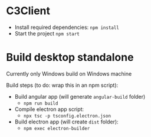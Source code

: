 # C3Client

- Install required dependencies: `npm install`
- Start the project `npm start` 

# Build desktop standalone

Currently only Windows build on Windows machine

Build steps (to do: wrap this in an npm script):
- Build angular app (will generate `angular-build` folder)
  - `npm run build`
- Compile electron app script:
  - `npx tsc -p tsconfig.electron.json`
- Build electron app (will create `dist` folder):
  - `npm exec electron-builder`

